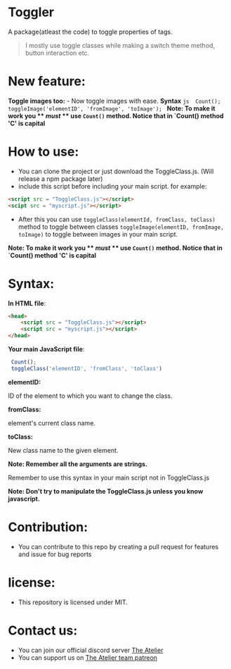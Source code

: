 # Toggler
A package(atleast the code) to toggle properties of tags.

> I mostly use toggle classes while making a switch theme method, button interaction etc.

# New feature:

**Toggle images too:**
    - Now toggle images with ease.
    **Syntax**
    ```js 
    Count();
    toggleImage('elementID', 'fromImage', 'toImage');
    ```
    **Note: To make it work you ** ***must*** ** use `Count()` method. Notice that in `Count() method 'C' is capital** 

# How to use:
- You can clone the project or just download the ToggleClass.js. (Will release a npm package later)
- include this script before including your main script.
for example:
```html
<script src = "ToggleClass.js"></script>
<scipt src = "myscript.js"></script>
```
- After this you can use `toggleClass(elementId, fromClass, toClass)` method to toggle between classes `toggleImage(elementID, fromImage, toImage)` to toggle between images in your main script.

**Note: To make it work you ** ***must*** ** use `Count()` method. Notice that in `Count() method 'C' is capital** 

# Syntax:
**In HTML file**:
```html
<head>
    <script src = "ToggleClass.js"></script>
    <script src = "myscript.js"></script>
</head>
```
**Your main JavaScript file**:
```js
 Count();
 toggleClass('elementID', 'fromClass', 'toClass')
```

**elementID:**

ID of the element to which you want to change the class.

**fromClass:**

element's current class name.

**toClass:**

New class name to the given element.

**Note: Remember all the arguments are strings.**

Remember to use this syntax in your main script not in ToggleClass.js

**Note: Don't try to manipulate the ToggleClass.js unless you know javascript.**
# Contribution:
- You can contribute to this repo by creating a pull request for features and issue for bug reports

# license:
- This repository is licensed under MIT.

# Contact us:
- You can join our official discord server [The Atelier](https://discord.gg/6Mcy5NpSpH)
- You can support us on [The Atelier team patreon](https://www.patreon.com/the_Atelier)